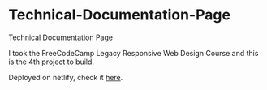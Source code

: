 # Technical-Documentation-Page

Technical Documentation Page 

I took the FreeCodeCamp Legacy Responsive Web Design Course and this is the 4th project to build.

Deployed on netlify, check it [here](https://serene-capybara-ca143a.netlify.app/).
